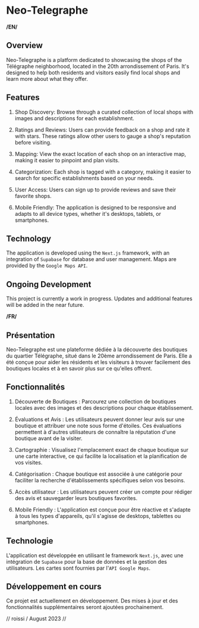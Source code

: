 # Neo-Telegraphe

**/EN/**

## Overview
Neo-Telegraphe is a platform dedicated to showcasing the shops of the Télégraphe neighborhood, located in the 20th arrondissement of Paris. It's designed to help both residents and visitors easily find local shops and learn more about what they offer.

## Features
1. Shop Discovery: Browse through a curated collection of local shops with images and descriptions for each establishment.

2. Ratings and Reviews: Users can provide feedback on a shop and rate it with stars. These ratings allow other users to gauge a shop's reputation before visiting.

3. Mapping: View the exact location of each shop on an interactive map, making it easier to pinpoint and plan visits.

4. Categorization: Each shop is tagged with a category, making it easier to search for specific establishments based on your needs.

5. User Access: Users can sign up to provide reviews and save their favorite shops.

6. Mobile Friendly: The application is designed to be responsive and adapts to all device types, whether it's desktops, tablets, or smartphones.

## Technology
The application is developed using the `Next.js` framework, with an integration of `Supabase` for database and user management. Maps are provided by the `Google Maps API`.

## Ongoing Development
This project is currently a work in progress. Updates and additional features will be added in the near future.



**/FR/**

## Présentation
Neo-Telegraphe est une plateforme dédiée à la découverte des boutiques du quartier Télégraphe, situé dans le 20ème arrondissement de Paris. Elle a été conçue pour aider les résidents et les visiteurs à trouver facilement des boutiques locales et à en savoir plus sur ce qu'elles offrent.

## Fonctionnalités
1. Découverte de Boutiques : Parcourez une collection de boutiques locales avec des images et des descriptions pour chaque établissement.

2. Évaluations et Avis : Les utilisateurs peuvent donner leur avis sur une boutique et attribuer une note sous forme d'étoiles. Ces évaluations permettent à d'autres utilisateurs de connaître la réputation d'une boutique avant de la visiter.

3. Cartographie : Visualisez l'emplacement exact de chaque boutique sur une carte interactive, ce qui facilite la localisation et la planification de vos visites.

4. Catégorisation : Chaque boutique est associée à une catégorie pour faciliter la recherche d'établissements spécifiques selon vos besoins.

5. Accès utilisateur : Les utilisateurs peuvent créer un compte pour rédiger des avis et sauvegarder leurs boutiques favorites.

6. Mobile Friendly : L'application est conçue pour être réactive et s'adapte à tous les types d'appareils, qu'il s'agisse de desktops, tablettes ou smartphones.

## Technologie
L'application est développée en utilisant le framework `Next.js`, avec une intégration de `Supabase` pour la base de données et la gestion des utilisateurs. Les cartes sont fournies par l'`API Google Maps`.

## Développement en cours
Ce projet est actuellement en développement. Des mises à jour et des fonctionnalités supplémentaires seront ajoutées prochainement.

// roissi / August 2023 //
